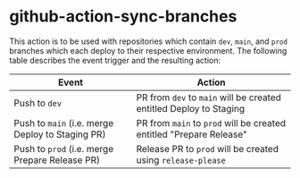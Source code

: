 # github-action-sync-branches

This action is to be used with repositories which contain `dev`, `main`, and `prod` branches which each deploy to their respective environment. The following table describes the event trigger and the resulting action:

| Event                                            | Action                                                              |
|--------------------------------------------------|---------------------------------------------------------------------|
| Push to `dev`                                    | PR from `dev` to `main` will be created entitled Deploy to Staging  |
| Push to `main` (i.e. merge Deploy to Staging PR) | PR from `main` to `prod` will be created entitled "Prepare Release" |
| Push to `prod` (i.e. merge Prepare Release PR)   | Release PR to `prod` will be created using `release-please`         |


